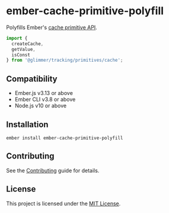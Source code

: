 ember-cache-primitive-polyfill
==============================================================================

Polyfills Ember's [cache primitive API](https://github.com/emberjs/rfcs/blob/master/text/0615-autotracking-memoization.md).

```js
import {
  createCache,
  getValue,
  isConst
} from '@glimmer/tracking/primitives/cache';
```

Compatibility
------------------------------------------------------------------------------

* Ember.js v3.13 or above
* Ember CLI v3.8 or above
* Node.js v10 or above


Installation
------------------------------------------------------------------------------

```
ember install ember-cache-primitive-polyfill
```


Contributing
------------------------------------------------------------------------------

See the [Contributing](CONTRIBUTING.md) guide for details.


License
------------------------------------------------------------------------------

This project is licensed under the [MIT License](LICENSE.md).
